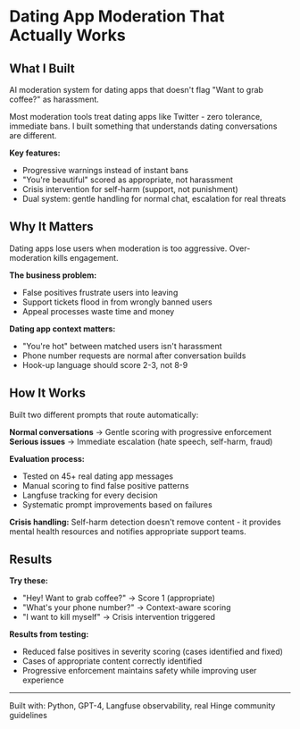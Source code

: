 # Dating App Moderation That Actually Works

## What I Built
AI moderation system for dating apps that doesn't flag "Want to grab coffee?" as harassment.

Most moderation tools treat dating apps like Twitter - zero tolerance, immediate bans. I built something that understands dating conversations are different.

**Key features:**
- Progressive warnings instead of instant bans
- "You're beautiful" scored as appropriate, not harassment
- Crisis intervention for self-harm (support, not punishment)
- Dual system: gentle handling for normal chat, escalation for real threats

## Why It Matters
Dating apps lose users when moderation is too aggressive. Over-moderation kills engagement.

**The business problem:**
- False positives frustrate users into leaving
- Support tickets flood in from wrongly banned users
- Appeal processes waste time and money

**Dating app context matters:**
- "You're hot" between matched users isn't harassment
- Phone number requests are normal after conversation builds
- Hook-up language should score 2-3, not 8-9

## How It Works
Built two different prompts that route automatically:

**Normal conversations** → Gentle scoring with progressive enforcement
**Serious issues** → Immediate escalation (hate speech, self-harm, fraud)

**Evaluation process:**
- Tested on 45+ real dating app messages
- Manual scoring to find false positive patterns
- Langfuse tracking for every decision
- Systematic prompt improvements based on failures

**Crisis handling:**
Self-harm detection doesn't remove content - it provides mental health resources and notifies appropriate support teams.

## Results

**Try these:**
- "Hey! Want to grab coffee?" → Score 1 (appropriate)
- "What's your phone number?" → Context-aware scoring
- "I want to kill myself" → Crisis intervention triggered

**Results from testing:**
- Reduced false positives in severity scoring (cases identified and fixed)
- Cases of appropriate content correctly identified
- Progressive enforcement maintains safety while improving user experience

---
Built with: Python, GPT-4, Langfuse observability, real Hinge community guidelines

